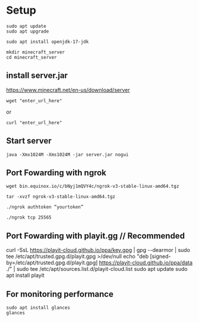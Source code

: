 # Setup

```shell
sudo apt update
sudo apt upgrade

sudo apt install openjdk-17-jdk

mkdir minecraft_server
cd minecraft_server
```

## install server.jar

https://www.minecraft.net/en-us/download/server

```shell
wget "enter_url_here"
```
or

```shell
curl "enter_url_here"
```

## Start server

```shell
java -Xmx1024M -Xms1024M -jar server.jar nogui
```

## Port Fowarding with ngrok

```shell
wget bin.equinox.io/c/bNyj1mQVY4c/ngrok-v3-stable-linux-amd64.tgz

tar -xvzf ngrok-v3-stable-linux-amd64.tgz

./ngrok authtoken “yourtoken”

./ngrok tcp 25565
 ```
 
## Port Fowarding with playit.gg // Recommended

curl -SsL https://playit-cloud.github.io/ppa/key.gpg | gpg --dearmor | sudo tee /etc/apt/trusted.gpg.d/playit.gpg >/dev/null
echo "deb [signed-by=/etc/apt/trusted.gpg.d/playit.gpg] https://playit-cloud.github.io/ppa/data ./" | sudo tee /etc/apt/sources.list.d/playit-cloud.list
sudo apt update
sudo apt install playit

## For monitoring performance 

```shell 
sudo apt install glances
glances
```
